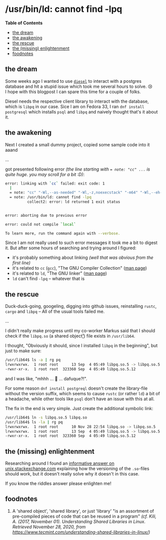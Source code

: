 # /usr/bin/ld: cannot find -lpq

**Table of Contents**
- [the dream](#the-dream)
- [the awakening](#the-awakening)
- [the rescue](#the-rescue)
- [the (missing) enlightenment](#the-missing-enlightenment)
- [foodnotes](#foodnotes)

## the dream
Some weeks ago I wanted to use [`diesel`](https://diesel.rs) to interact with a postgres database and hit a stupid issue which took me several hours to solve. 😢 <br>
I hope with this blogpost I can spare this time for a couple of folks.

Diesel needs the respective client library to interact with the database, which is `libpq` in our case. Sice I am on Fedora 33, I ran `dnf install postgresql` which installs `psql` and `libpq` and naively thought that's it about it.

## the awakening

Next I created a small dummy project, copied some sample code into it aaand

...

got presented following error _(the line starting with `= note: "cc" ...` is quite huge. you may scroll for a bit :D)_:
```bash
error: linking with `cc` failed: exit code: 1
  |
  = note: "cc" "-Wl,--as-needed" "-Wl,-z,noexecstack" "-m64" "-Wl,--eh-frame-hdr" "-L" "/home/urhengulas/.rustup/toolchains/nightly-x86_64-unknown-linux-gnu/lib/rustlib/x86_64-unknown-linux-gnu/lib" "/home/urhengulas/Documents/local/target/debug/deps/local-2926535a094e809b.15qyx23rtbnzpkhv.rcgu.o" "/home/urhengulas/Documents/local/target/debug/deps/local-2926535a094e809b.1h2bb190lpy5o7xk.rcgu.o" "/home/urhengulas/Documents/local/target/debug/deps/local-2926535a094e809b.1t7gxgt8ko4i3jf9.rcgu.o" "/home/urhengulas/Documents/local/target/debug/deps/local-2926535a094e809b.22of3n6niu0rs729.rcgu.o" "/home/urhengulas/Documents/local/target/debug/deps/local-2926535a094e809b.23zr8afesuz0zyc8.rcgu.o" "/home/urhengulas/Documents/local/target/debug/deps/local-2926535a094e809b.29amucvcpf989818.rcgu.o" "/home/urhengulas/Documents/local/target/debug/deps/local-2926535a094e809b.2du89wax471gw86v.rcgu.o" "/home/urhengulas/Documents/local/target/debug/deps/local-2926535a094e809b.2eqpketvuy6tgu52.rcgu.o" "/home/urhengulas/Documents/local/target/debug/deps/local-2926535a094e809b.2hlflhg4wc4dw7kp.rcgu.o" "/home/urhengulas/Documents/local/target/debug/deps/local-2926535a094e809b.2m80at91bbersawl.rcgu.o" "/home/urhengulas/Documents/local/target/debug/deps/local-2926535a094e809b.2mougiyu43xkwmhk.rcgu.o" "/home/urhengulas/Documents/local/target/debug/deps/local-2926535a094e809b.2os4z5p1zf5arfb0.rcgu.o" "/home/urhengulas/Documents/local/target/debug/deps/local-2926535a094e809b.31vb6g6avpamw1oj.rcgu.o" "/home/urhengulas/Documents/local/target/debug/deps/local-2926535a094e809b.36aje8v0f1i2uy6a.rcgu.o" "/home/urhengulas/Documents/local/target/debug/deps/local-2926535a094e809b.38sir2026jq73a39.rcgu.o" "/home/urhengulas/Documents/local/target/debug/deps/local-2926535a094e809b.3bifm5opkpv7ax6f.rcgu.o" "/home/urhengulas/Documents/local/target/debug/deps/local-2926535a094e809b.3doi5zu8x67hiwpf.rcgu.o" "/home/urhengulas/Documents/local/target/debug/deps/local-2926535a094e809b.3kghscypmmxnv5mw.rcgu.o" "/home/urhengulas/Documents/local/target/debug/deps/local-2926535a094e809b.3nr4y5qv54te3eji.rcgu.o" "/home/urhengulas/Documents/local/target/debug/deps/local-2926535a094e809b.3q6pxwzlwz7a34sa.rcgu.o" "/home/urhengulas/Documents/local/target/debug/deps/local-2926535a094e809b.3saov0mxa1amx1uf.rcgu.o" "/home/urhengulas/Documents/local/target/debug/deps/local-2926535a094e809b.3tfukuxweg9wyv0w.rcgu.o" "/home/urhengulas/Documents/local/target/debug/deps/local-2926535a094e809b.3u33kv6lc6c42x0b.rcgu.o" "/home/urhengulas/Documents/local/target/debug/deps/local-2926535a094e809b.40lwnmn31jcqieb8.rcgu.o" "/home/urhengulas/Documents/local/target/debug/deps/local-2926535a094e809b.42zxqbhafhngf51t.rcgu.o" "/home/urhengulas/Documents/local/target/debug/deps/local-2926535a094e809b.44l4put5kz557sau.rcgu.o" "/home/urhengulas/Documents/local/target/debug/deps/local-2926535a094e809b.45ddbvkfh8wkptzh.rcgu.o" "/home/urhengulas/Documents/local/target/debug/deps/local-2926535a094e809b.46iszu7c87kawecq.rcgu.o" "/home/urhengulas/Documents/local/target/debug/deps/local-2926535a094e809b.4bixf1s36vytps8f.rcgu.o" "/home/urhengulas/Documents/local/target/debug/deps/local-2926535a094e809b.4c8xoeqjthyjeiy0.rcgu.o" "/home/urhengulas/Documents/local/target/debug/deps/local-2926535a094e809b.4lkuucu5q1o4c0ji.rcgu.o" "/home/urhengulas/Documents/local/target/debug/deps/local-2926535a094e809b.4lxdo6tkju0ooaz1.rcgu.o" "/home/urhengulas/Documents/local/target/debug/deps/local-2926535a094e809b.4m4ybaxmep97qody.rcgu.o" "/home/urhengulas/Documents/local/target/debug/deps/local-2926535a094e809b.4o821uo4uo00d4gi.rcgu.o" "/home/urhengulas/Documents/local/target/debug/deps/local-2926535a094e809b.4pi85n4fcrpupn2z.rcgu.o" "/home/urhengulas/Documents/local/target/debug/deps/local-2926535a094e809b.4qjzcb23c1a2mnaw.rcgu.o" "/home/urhengulas/Documents/local/target/debug/deps/local-2926535a094e809b.4vyyo01ay7ebtqrr.rcgu.o" "/home/urhengulas/Documents/local/target/debug/deps/local-2926535a094e809b.4x8617erxjt45wwq.rcgu.o" "/home/urhengulas/Documents/local/target/debug/deps/local-2926535a094e809b.51hik61vhl7jpbsp.rcgu.o" "/home/urhengulas/Documents/local/target/debug/deps/local-2926535a094e809b.51jdcb83haoflrw7.rcgu.o" "/home/urhengulas/Documents/local/target/debug/deps/local-2926535a094e809b.523696iovye5690g.rcgu.o" "/home/urhengulas/Documents/local/target/debug/deps/local-2926535a094e809b.54i65h3yolhneg85.rcgu.o" "/home/urhengulas/Documents/local/target/debug/deps/local-2926535a094e809b.5a0rdcc102nv848.rcgu.o" "/home/urhengulas/Documents/local/target/debug/deps/local-2926535a094e809b.a7fbaa6skoti6ss.rcgu.o" "/home/urhengulas/Documents/local/target/debug/deps/local-2926535a094e809b.l2f8ucb6an1eqte.rcgu.o" "/home/urhengulas/Documents/local/target/debug/deps/local-2926535a094e809b.o906u8k3txssdeg.rcgu.o" "/home/urhengulas/Documents/local/target/debug/deps/local-2926535a094e809b.olj3z9kp2va65cr.rcgu.o" "/home/urhengulas/Documents/local/target/debug/deps/local-2926535a094e809b.w37jio9ytt9ui0w.rcgu.o" "-o" "/home/urhengulas/Documents/local/target/debug/deps/local-2926535a094e809b" "/home/urhengulas/Documents/local/target/debug/deps/local-2926535a094e809b.33rxsxztueut8ayl.rcgu.o" "-Wl,--gc-sections" "-pie" "-Wl,-zrelro" "-Wl,-znow" "-nodefaultlibs" "-L" "/home/urhengulas/Documents/local/target/debug/deps" "-L" "/home/urhengulas/.rustup/toolchains/nightly-x86_64-unknown-linux-gnu/lib/rustlib/x86_64-unknown-linux-gnu/lib" "-Wl,-Bstatic" "/home/urhengulas/Documents/local/target/debug/deps/librusty_ulid-341285e3876b4301.rlib" "/home/urhengulas/Documents/local/target/debug/deps/librand-3a20c62adec95109.rlib" "/home/urhengulas/Documents/local/target/debug/deps/librand_chacha-33bf449d62fa2a9f.rlib" "/home/urhengulas/Documents/local/target/debug/deps/libppv_lite86-954a0753d9a936e0.rlib" "/home/urhengulas/Documents/local/target/debug/deps/librand_core-7b6a7e598661465d.rlib" "/home/urhengulas/Documents/local/target/debug/deps/libgetrandom-7d2ec23cbbf6e3ef.rlib" "/home/urhengulas/Documents/local/target/debug/deps/libcfg_if-4c6be1962c556cf0.rlib" "/home/urhengulas/Documents/local/target/debug/deps/libdoc_comment-4a396d197d5a85a1.rlib" "/home/urhengulas/Documents/local/target/debug/deps/libserde-5a6984431d1b4da7.rlib" "/home/urhengulas/Documents/local/target/debug/deps/libchrono-b345fd723829ae61.rlib" "/home/urhengulas/Documents/local/target/debug/deps/libnum_integer-a98c2a89b245908f.rlib" "/home/urhengulas/Documents/local/target/debug/deps/libnum_traits-b777a49b81d0f4b1.rlib" "/home/urhengulas/Documents/local/target/debug/deps/libtime-aaf3a97d08c5b649.rlib" "/home/urhengulas/Documents/local/target/debug/deps/liblibc-e41c2d10207ee17e.rlib" "/home/urhengulas/Documents/local/target/debug/deps/libdiesel-74a1714ea7bf99cc.rlib" "/home/urhengulas/Documents/local/target/debug/deps/libpq_sys-2872124ef5e03260.rlib" "/home/urhengulas/Documents/local/target/debug/deps/libbyteorder-dd535ee656aacf25.rlib" "/home/urhengulas/Documents/local/target/debug/deps/libbitflags-df474a8ca45884a8.rlib" "-Wl,--start-group" "/home/urhengulas/.rustup/toolchains/nightly-x86_64-unknown-linux-gnu/lib/rustlib/x86_64-unknown-linux-gnu/lib/libstd-7edd956e9d8d05ea.rlib" "/home/urhengulas/.rustup/toolchains/nightly-x86_64-unknown-linux-gnu/lib/rustlib/x86_64-unknown-linux-gnu/lib/libpanic_unwind-448643d99e633b5d.rlib" "/home/urhengulas/.rustup/toolchains/nightly-x86_64-unknown-linux-gnu/lib/rustlib/x86_64-unknown-linux-gnu/lib/libminiz_oxide-c7c3d631a525883a.rlib" "/home/urhengulas/.rustup/toolchains/nightly-x86_64-unknown-linux-gnu/lib/rustlib/x86_64-unknown-linux-gnu/lib/libadler-d7659a11bb201e01.rlib" "/home/urhengulas/.rustup/toolchains/nightly-x86_64-unknown-linux-gnu/lib/rustlib/x86_64-unknown-linux-gnu/lib/libobject-3582800a023674d1.rlib" "/home/urhengulas/.rustup/toolchains/nightly-x86_64-unknown-linux-gnu/lib/rustlib/x86_64-unknown-linux-gnu/lib/libaddr2line-56ae8ed396eb3f30.rlib" "/home/urhengulas/.rustup/toolchains/nightly-x86_64-unknown-linux-gnu/lib/rustlib/x86_64-unknown-linux-gnu/lib/libgimli-b13a322082c79e4f.rlib" "/home/urhengulas/.rustup/toolchains/nightly-x86_64-unknown-linux-gnu/lib/rustlib/x86_64-unknown-linux-gnu/lib/librustc_demangle-1d4694108f8cb543.rlib" "/home/urhengulas/.rustup/toolchains/nightly-x86_64-unknown-linux-gnu/lib/rustlib/x86_64-unknown-linux-gnu/lib/libhashbrown-79eaa6e630880f50.rlib" "/home/urhengulas/.rustup/toolchains/nightly-x86_64-unknown-linux-gnu/lib/rustlib/x86_64-unknown-linux-gnu/lib/librustc_std_workspace_alloc-0df1a4ec96f80cf7.rlib" "/home/urhengulas/.rustup/toolchains/nightly-x86_64-unknown-linux-gnu/lib/rustlib/x86_64-unknown-linux-gnu/lib/libunwind-bba9b0f0f4d77257.rlib" "/home/urhengulas/.rustup/toolchains/nightly-x86_64-unknown-linux-gnu/lib/rustlib/x86_64-unknown-linux-gnu/lib/libcfg_if-f848f9c987265235.rlib" "/home/urhengulas/.rustup/toolchains/nightly-x86_64-unknown-linux-gnu/lib/rustlib/x86_64-unknown-linux-gnu/lib/liblibc-0d5ea4f2d39b8e27.rlib" "/home/urhengulas/.rustup/toolchains/nightly-x86_64-unknown-linux-gnu/lib/rustlib/x86_64-unknown-linux-gnu/lib/liballoc-c22053fa5fc00a3b.rlib" "/home/urhengulas/.rustup/toolchains/nightly-x86_64-unknown-linux-gnu/lib/rustlib/x86_64-unknown-linux-gnu/lib/librustc_std_workspace_core-c52e5d6301e1bd59.rlib" "/home/urhengulas/.rustup/toolchains/nightly-x86_64-unknown-linux-gnu/lib/rustlib/x86_64-unknown-linux-gnu/lib/libcore-2675a9a46b5cec89.rlib" "-Wl,--end-group" "/home/urhengulas/.rustup/toolchains/nightly-x86_64-unknown-linux-gnu/lib/rustlib/x86_64-unknown-linux-gnu/lib/libcompiler_builtins-6e3d052afeb9f711.rlib" "-Wl,-Bdynamic" "-lpq" "-lgcc_s" "-lutil" "-lrt" "-lpthread" "-lm" "-ldl" "-lc"
  = note: /usr/bin/ld: cannot find -lpq
          collect2: error: ld returned 1 exit status
          

error: aborting due to previous error

error: could not compile `local`

To learn more, run the command again with --verbose.
```

Since I am not really used to such error messages it took me a bit to digest it. But after some hours of searching and trying around I figured:
* it's probably something about linking _(well that was obvious from the first line)_
* it's related to `cc` (`gcc`), "The GNU Compiler Collection" ([man page](https://linux.die.net/man/1/gcc))
* it's related to `ld`, "The GNU linker" ([man page](https://linux.die.net/man/1/ld))
* `ld` can't find `-lpq` – whatever that is

## the rescue

Duck-duck-going, googeling, digging into github issues, reinstalling `rustc`, `cargo` and `libpq` – All of the usual tools failed me.

...

I didn't really make progress until my co-worker Markus said that I should check if the `libpq.so` (a shared object[¹](#quotes)) file exists in `/usr/lib64`.

I thought, "Obviously it should, since I installed `libpq` in the beginning", but just to make sure:
```bash
/usr/lib64$ ls -a | rg pq
lrwxrwxrwx.  1 root root      13 Sep  4 05:49 libpq.so.5 -> libpq.so.5.12
-rwxr-xr-x.  1 root root  323360 Sep  4 05:49 libpq.so.5.12
```

and I was like, "mhhh ... 🤔 ... dafuque?!".

For some reason `dnf install postgreql` doesn't create the library-file without the version suffix, which seems to cause `rustc` (or rather `ld`) a bit of a headache, while other tools like `psql` don't have an issue with this at all.

The fix in the end is very simple. Just create the additional symbolic link:
```bash
/usr/lib64$ ln -s libpq.so.5 libpq.so
/usr/lib64$ ls -la | rg pq
lrwxrwxrwx.  1 root root      10 Nov 28 22:54 libpq.so -> libpq.so.5
lrwxrwxrwx.  1 root root      13 Sep  4 05:49 libpq.so.5 -> libpq.so.5.12
-rwxr-xr-x.  1 root root  323360 Sep  4 05:49 libpq.so.5.12
```

## the (missing) enlightenment

Researching around I found an [informative answer on unix.stackexchange.com](https://unix.stackexchange.com/a/476) explaining how the versioning of the `.so`-files should work, but it doesn't really solve why it doesn't in this case.

If you know the riddles answer please enlighten me!

## foodnotes
1. A 'shared object', 'shared library', or just 'library' "is an assortment of pre-compiled pieces of code that can be reused in a program" _(cf. Kili, A. (2017, November 01). Understanding Shared Libraries in Linux. Retrieved November 28, 2020, from https://www.tecmint.com/understanding-shared-libraries-in-linux/)_